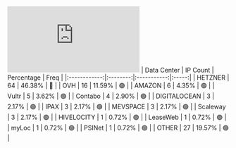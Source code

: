 ![Diagramm](https://github.com/obajay/StateSync-snapshots/blob/main/Projects/Juno/1/README.md)
| Data Center | IP Count | Percentage | Freq |
|:------------:|:--------:|:-----------:|:-----:|
| HETZNER | 64 | 46.38% | 🔴 |
| OVH | 16 | 11.59% | 🟢 |
| AMAZON | 6 | 4.35% | 🟢 |
| Vultr | 5 | 3.62% | 🟢 |
| Contabo | 4 | 2.90% | 🟢 |
| DIGITALOCEAN | 3 | 2.17% | 🟢 |
| IPAX | 3 | 2.17% | 🟢 |
| MEVSPACE | 3 | 2.17% | 🟢 |
| Scaleway | 3 | 2.17% | 🟢 |
| HIVELOCITY | 1 | 0.72% | 🟢 |
| LeaseWeb | 1 | 0.72% | 🟢 |
| myLoc | 1 | 0.72% | 🟢 |
| PSINet | 1 | 0.72% | 🟢 |
| OTHER | 27 | 19.57% | 🟢 |
